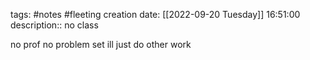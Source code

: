 tags: #notes #fleeting
creation date: [[2022-09-20 Tuesday]] 16:51:00
description:: no class

no prof
no problem set
ill just do other work